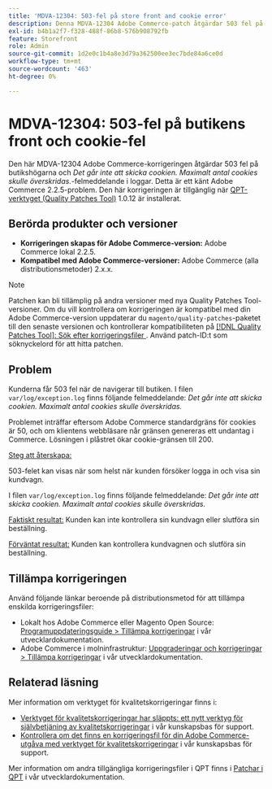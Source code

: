```yaml
---
title: 'MDVA-12304: 503-fel på store front and cookie error'
description: Denna MDVA-12304 Adobe Commerce-patch åtgärdar 503 fel på butiksskyltar med *Det går inte att skicka cookien. Maximalt antal cookies skulle överskridas.* felmeddelande i loggar. Detta är ett känt Adobe Commerce 2.2.5-problem. Den här korrigeringen är tillgänglig när [QPT-verktyget (Quality Patches Tool)](/help/announcements/adobe-commerce-announcements/magento-quality-patches-released-new-tool-to-self-serve-quality-patches.md) 1.0.12 är installerat.
exl-id: b4b1a2f7-f328-488f-86b8-576b908792fb
feature: Storefront
role: Admin
source-git-commit: 1d2e0c1b4a8e3d79a362500ee3ec7bde84a6ce0d
workflow-type: tm+mt
source-wordcount: '463'
ht-degree: 0%

---
```


# MDVA-12304: 503-fel på butikens front och cookie-fel

Den här MDVA-12304 Adobe Commerce-korrigeringen åtgärdar 503 fel på butikshögarna och *Det går inte att skicka cookien. Maximalt antal cookies skulle överskridas.*-felmeddelande i loggar. Detta är ett känt Adobe Commerce 2.2.5-problem. Den här korrigeringen är tillgänglig när [QPT-verktyget (Quality Patches Tool)](/help/announcements/adobe-commerce-announcements/magento-quality-patches-released-new-tool-to-self-serve-quality-patches.md) 1.0.12 är installerat.

## Berörda produkter och versioner

* **Korrigeringen skapas för Adobe Commerce-version:** Adobe Commerce lokal 2.2.5.
* **Kompatibel med Adobe Commerce-versioner:** Adobe Commerce (alla distributionsmetoder) 2.x.x.

>[!NOTE]
>
>Patchen kan bli tillämplig på andra versioner med nya Quality Patches Tool-versioner. Om du vill kontrollera om korrigeringen är kompatibel med din Adobe Commerce-version uppdaterar du `magento/quality-patches`-paketet till den senaste versionen och kontrollerar kompatibiliteten på [[!DNL Quality Patches Tool]: Sök efter korrigeringsfiler ](https://devdocs.magento.com/quality-patches/tool.html#patch-grid). Använd patch-ID:t som söknyckelord för att hitta patchen.

## Problem

Kunderna får 503 fel när de navigerar till butiken. I filen `var/log/exception.log` finns följande felmeddelande: *Det går inte att skicka cookien. Maximalt antal cookies skulle överskridas.*

Problemet inträffar eftersom Adobe Commerce standardgräns för cookies är 50, och om klientens webbläsare når gränsen genereras ett undantag i Commerce. Lösningen i plåstret ökar cookie-gränsen till 200.

<u>Steg att återskapa:</u>

503-felet kan visas när som helst när kunden försöker logga in och visa sin kundvagn.

I filen `var/log/exception.log` finns följande felmeddelande: *Det går inte att skicka cookien. Maximalt antal cookies skulle överskridas.*

<u>Faktiskt resultat:</u> Kunden kan inte kontrollera sin kundvagn eller slutföra sin beställning.

<u>Förväntat resultat:</u> Kunden kan kontrollera kundvagnen och slutföra sin beställning.

## Tillämpa korrigeringen

Använd följande länkar beroende på distributionsmetod för att tillämpa enskilda korrigeringsfiler:

* Lokalt hos Adobe Commerce eller Magento Open Source: [Programuppdateringsguide > Tillämpa korrigeringar](https://devdocs.magento.com/guides/v2.4/comp-mgr/patching/mqp.html) i vår utvecklardokumentation.
* Adobe Commerce i molninfrastruktur: [Uppgraderingar och korrigeringar > Tillämpa korrigeringar](https://devdocs.magento.com/cloud/project/project-patch.html) i vår utvecklardokumentation.


## Relaterad läsning

Mer information om verktyget för kvalitetskorrigeringar finns i:

* [Verktyget för kvalitetskorrigeringar har släppts: ett nytt verktyg för självbetjäning av kvalitetskorrigeringar](/help/announcements/adobe-commerce-announcements/magento-quality-patches-released-new-tool-to-self-serve-quality-patches.md) i vår kunskapsbas för support.
* [Kontrollera om det finns en korrigeringsfil för din Adobe Commerce-utgåva med verktyget för kvalitetskorrigeringar](/help/support-tools/patches-available-in-qpt-tool/check-patch-for-magento-issue-with-magento-quality-patches.md) i vår kunskapsbas för support.

Mer information om andra tillgängliga korrigeringsfiler i QPT finns i [Patchar i QPT](https://devdocs.magento.com/quality-patches/tool.html#patch-grid) i vår utvecklardokumentation.
